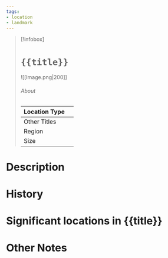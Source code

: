 ```yaml
---
tags:
- location
- landmark
---
```

> [!infobox]
> # `{{title}}`
> ![[Image.png|200]]
> ###### About
> | Location Type |   |
> | ---- | ---- |
> | Other Titles |  |
> | Region |  |
> | Size |  |

# Description



# History



# Significant locations in {{title}}



# Other Notes


